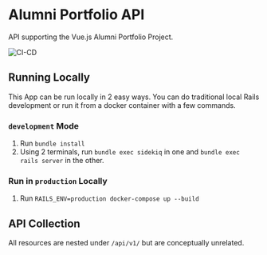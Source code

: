 # Alumni Portfolio API

API supporting the Vue.js Alumni Portfolio Project.

![CI-CD](https://github.com/gatorjuice/alumni_portfolio_api/actions/workflows/tests.yml/badge.svg)

## Running Locally

This App can be run locally in 2 easy ways. You can do traditional local Rails development or run it from a docker container with a few commands.

### `development` Mode

1. Run `bundle install`
1. Using 2 terminals, run `bundle exec sidekiq` in one and `bundle exec rails server` in the other.

### Run in `production` Locally

1. Run `RAILS_ENV=production docker-compose up --build`

## API Collection

All resources are nested under `/api/v1/` but are conceptually unrelated.
